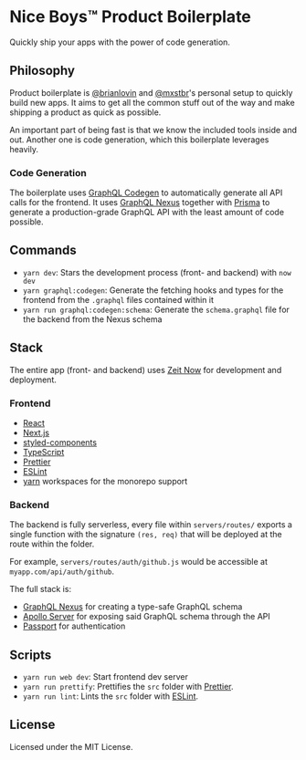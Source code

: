 # Nice Boys™️ Product Boilerplate

Quickly ship your apps with the power of code generation.

## Philosophy

Product boilerplate is [@brianlovin](https://github.com/brianlovin) and [@mxstbr](https://github.com/mxstbr)'s personal setup to quickly build new apps. It aims to get all the common stuff out of the way and make shipping a product as quick as possible.

An important part of being fast is that we know the included tools inside and out. Another one is code generation, which this boilerplate leverages heavily.

### Code Generation

The boilerplate uses [GraphQL Codegen](https://graphql-code-generator.com) to automatically generate all API calls for the frontend. It uses [GraphQL Nexus](https://nexus.js.org) together with [Prisma](https://prisma.io) to generate a production-grade GraphQL API with the least amount of code possible.

## Commands

- `yarn dev`: Stars the development process (front- and backend) with `now dev`
- `yarn graphql:codegen`: Generate the fetching hooks and types for the frontend from the `.graphql` files contained within it
- `yarn run graphql:codegen:schema`: Generate the `schema.graphql` file for the backend from the Nexus schema

## Stack

The entire app (front- and backend) uses [Zeit Now](https://now.sh) for development and deployment.

### Frontend

- [React](https://github.com/facebook/react)
- [Next.js](https://github.com/zeit/next.js)
- [styled-components](https://github.com/styled-components/styled-components)
- [TypeScript](typescriptlang.org)
- [Prettier](https://prettier.io)
- [ESLint](https://eslint.org)
- [yarn](https://yarnpkg.com) workspaces for the monorepo support

### Backend

The backend is fully serverless, every file within `servers/routes/` exports a single function with the signature `(res, req)` that will be deployed at the route within the folder.

For example, `servers/routes/auth/github.js` would be accessible at `myapp.com/api/auth/github`.

The full stack is:

- [GraphQL Nexus](https://nexus.js.org) for creating a type-safe GraphQL schema
- [Apollo Server](http://apollographql.com/docs/apollo-server) for exposing said GraphQL schema through the API
- [Passport](https://passportjs.org) for authentication

## Scripts

- `yarn run web dev`: Start frontend dev server
- `yarn run prettify`: Prettifies the `src` folder with [Prettier](https://prettier.io).
- `yarn run lint`: Lints the `src` folder with [ESLint](https://eslint.org).

## License

Licensed under the MIT License.
